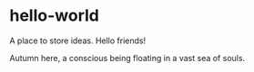 # hello-world
A place to store ideas.
Hello friends!

Autumn here, a conscious being floating in a vast sea of souls.
